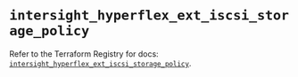 # `intersight_hyperflex_ext_iscsi_storage_policy`

Refer to the Terraform Registry for docs: [`intersight_hyperflex_ext_iscsi_storage_policy`](https://registry.terraform.io/providers/ciscodevnet/intersight/1.0.71/docs/resources/hyperflex_ext_iscsi_storage_policy).
